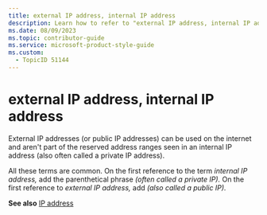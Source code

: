```yaml
---
title: external IP address, internal IP address
description: Learn how to refer to "external IP address, internal IP address" in your content.
ms.date: 08/09/2023
ms.topic: contributor-guide
ms.service: microsoft-product-style-guide
ms.custom:
  - TopicID 51144
---
```



# external IP address, internal IP address

External IP addresses (or public IP addresses) can be used on the internet and aren't part of the reserved address ranges seen in an internal IP address (also often called a private IP address). 

All these terms are common. On the first reference to the term *internal IP address,* add the parenthetical phrase *(often called a private IP).* On the first reference to *external IP address,* add *(also called a public IP).*

**See also** [IP address](~\a_z_names_terms\i\ip-address.md)